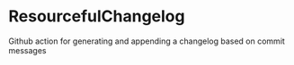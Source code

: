 # ResourcefulChangelog
Github action for generating and appending a changelog based on commit messages
